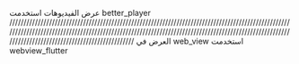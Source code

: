 عرض الفيديوهات استخدمت better_player
//////////////////////////////////////////////////////////////////////////////////////////////////////////////////////////////////////////////////////////////////////////////////////////////////////////////////////////////////////////////////
العرض في web_view استخدمت webview_flutter
